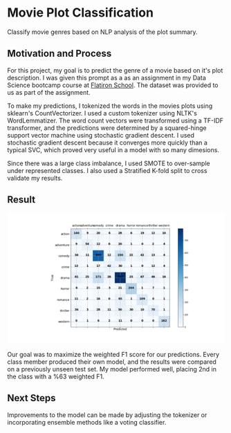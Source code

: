 # Movie Plot Classification 
Classify movie genres based on NLP analysis of the plot summary.

## Motivation and Process 

For this project, my goal is to predict the genre of a movie based on it's plot description. I was given this prompt as a as an assignment in my Data Science bootcamp course at [Flatiron School](https://flatironschool.com/career-courses/data-science-bootcamp). The dataset was provided to us as part of the assignment. 

To make my predictions, I tokenized the words in the movies plots using sklearn's CountVectorizer. I used a custom tokenizer using NLTK's WordLemmatizer. The word count vectors were transformed using a TF-IDF transformer, and the predictions were determined by a squared-hinge support vector machine using stochastic gradient descent. I used stochastic gradient descent because it converges more quickly than a typical SVC, which proved very useful in a model with so many dimesions. 

Since there was a large class imbalance, I used SMOTE to over-sample under represented classes. I also used a Stratified K-fold split to cross validate my results. 

## Result 

![cm](classification-assessment/images/cm.png)

Our goal was to maximize the weighted F1 score for our predictions. Every class member produced their own model, and the results were compared on a previously unseen test set. My model performed well, placing 2nd in the class with a %63 weighted F1. 

## Next Steps

Improvements to the model can be made by adjusting the tokenizer or incorporating ensemble methods like a voting classifier. 
